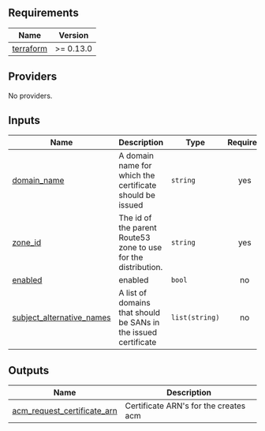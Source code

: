 <!-- BEGIN_TF_DOCS -->
## Requirements

| Name | Version |
|------|---------|
| <a name="requirement_terraform"></a> [terraform](#requirement\_terraform) | >= 0.13.0 |

## Providers

No providers.

## Inputs

| Name | Description | Type | Required |
|------|-------------|------|:--------:|
| <a name="input_domain_name"></a> [domain\_name](#input\_domain\_name) | A domain name for which the certificate should be issued | `string` | yes |
| <a name="input_zone_id"></a> [zone\_id](#input\_zone\_id) | The id of the parent Route53 zone to use for the distribution. | `string` | yes |
| <a name="input_enabled"></a> [enabled](#input\_enabled) | enabled | `bool` | no |
| <a name="input_subject_alternative_names"></a> [subject\_alternative\_names](#input\_subject\_alternative\_names) | A list of domains that should be SANs in the issued certificate | `list(string)` | no |

## Outputs

| Name | Description |
|------|-------------|
| <a name="output_acm_request_certificate_arn"></a> [acm\_request\_certificate\_arn](#output\_acm\_request\_certificate\_arn) | Certificate ARN's for the creates acm |
<!-- END_TF_DOCS -->